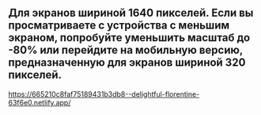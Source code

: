 ## Для экранов шириной 1640 пикселей. Если вы просматриваете с устройства с меньшим экраном, попробуйте уменьшить масштаб до -80% или перейдите на мобильную версию, предназначенную для экранов шириной 320 пикселей.

https://665210c8faf75189431b3db8--delightful-florentine-63f6e0.netlify.app/

